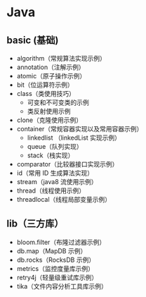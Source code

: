 # Java
## basic (基础)
- algorithm（常规算法实现示例）
- annotation（注解示例）
- atomic（原子操作示例）
- bit（位运算符示例）
- class（类使用技巧）
    - 可变和不可变类的示例
    - 类反射使用示例
- clone（克隆使用示例）
- container（常规容器实现以及常用容器示例）
    - linkedlist （linkedList 实现示例）
    - queue（队列实现）
    - stack（栈实现）
- comparator（比较器接口实现示例）
- id（常用 ID 生成算法实现）
- stream（java8 流使用示例）
- thread（线程使用示例）
- threadlocal（线程局部变量示例）

## lib（三方库）
- bloom.filter（布隆过滤器示例）
- db.map（MapDB 示例）
- db.rocks（RocksDB 示例）
- metrics（监控度量库示例）
- retry4j（轻量级重试库示例）
- tika（文件内容分析工具库示例）
